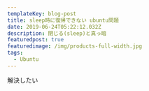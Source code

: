 ```yaml
---
templateKey: blog-post
title: sleep時に復帰できない ubuntu問題
date: 2019-06-24T05:22:12.032Z
description: 閉じる(sleep)と真っ暗
featuredpost: true
featuredimage: /img/products-full-width.jpg
tags:
  - Ubuntu
---
```

解決したい
